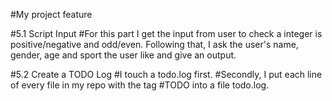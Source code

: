 #My project feature

#5.1 Script Input
#For this part I get the input from user to check a integer is positive/negative and odd/even. Following that, I ask the user's name, gender, age and sport the user like and give an output.

#5.2 Create a TODO Log
#I touch a todo.log first.
#Secondly, I put each line of every file in my repo with the tag #TODO into a file todo.log.

